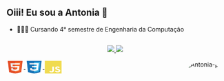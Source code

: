 ## Oiii! Eu sou a Antonia 👋

- 👩🏽‍💻 Cursando 4° semestre de Engenharia da Computação

##

<div align="center">
  <a href="https://github.com/antoniaalves0">
  <img height="160em" src="https://github-readme-stats.vercel.app/api?username=antoniaalves0&show_icons=true&theme=dracula&include_all_commits=true&count_private=true"/>
  <img height="160em" src="https://github-readme-stats.vercel.app/api/top-langs/?username=antoniaalves0&layout=compact&langs_count=7&theme=dracula"/>
</div>
<div style="display: inline_block"><br>

  <img align="center" alt="Antonia-HTML" height="30" width="40" src="https://raw.githubusercontent.com/devicons/devicon/master/icons/html5/html5-original.svg">
  <img align="center" alt="Antonia-CSS" height="30" width="40" src="https://raw.githubusercontent.com/devicons/devicon/master/icons/css3/css3-original.svg">
  <img align="center" alt="Rafa-Js" height="30" width="40" src="https://raw.githubusercontent.com/devicons/devicon/master/icons/javascript/javascript-plain.svg">
  <img align="right" alt="Antonia-pic" height="150" style="border-radius:50px;" src="https://super.abril.com.br/wp-content/uploads/2016/12/dog-tra.gif">
</div>

  ##
 
<div> 
 

 
 
</div>
